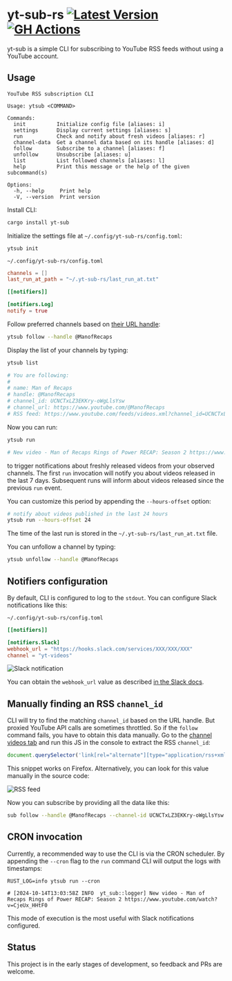 # yt-sub-rs [![Latest Version](https://img.shields.io/crates/v/yt-sub-rs.svg)](https://crates.io/crates/yt-sub) [![GH Actions](https://github.com/pawurb/yt-sub-rs/actions/workflows/ci.yml/badge.svg)](https://github.com/pawurb/yt-sub-rs/actions)

yt-sub is a simple CLI for subscribing to YouTube RSS feeds without using a YouTube account.

## Usage

```text
YouTube RSS subscription CLI

Usage: ytsub <COMMAND>

Commands:
  init          Initialize config file [aliases: i]
  settings      Display current settings [aliases: s]
  run           Check and notify about fresh videos [aliases: r]
  channel-data  Get a channel data based on its handle [aliases: d]
  follow        Subscribe to a channel [aliases: f]
  unfollow      Unsubscribe [aliases: u]
  list          List followed channels [aliases: l]
  help          Print this message or the help of the given subcommand(s)

Options:
  -h, --help     Print help
  -V, --version  Print version
```

Install CLI:

```bash
cargo install yt-sub
```

Initialize the settings file at `~/.config/yt-sub-rs/config.toml`:

```bash
ytsub init
```

`~/.config/yt-sub-rs/config.toml`
```toml
channels = []
last_run_at_path = "~/.yt-sub-rs/last_run_at.txt"

[[notifiers]]

[notifiers.Log]
notify = true
```

Follow preferred channels based on [their URL handle](https://www.youtube.com/@ManofRecaps):

```bash
ytsub follow --handle @ManofRecaps
```

Display the list of your channels by typing:

```bash
ytsub list

# You are following:
#
# name: Man of Recaps
# handle: @ManofRecaps
# channel_id: UCNCTxLZ3EKKry-oWgLlsYsw
# channel_url: https://www.youtube.com/@ManofRecaps
# RSS feed: https://www.youtube.com/feeds/videos.xml?channel_id=UCNCTxLZ3EKKry-oWgLlsYsw

```

Now you can run: 

```bash
ytsub run

# New video - Man of Recaps Rings of Power RECAP: Season 2 https://www.youtube.com/watch?v=CjeUx_HHtF0
```

to trigger notifications about freshly released videos from your observed channels. The first `run` invocation will notify you about videos released in the last 7 days. Subsequent runs will inform about videos released since the previous `run` event.

You can customize this period by appending the `--hours-offset` option:

```bash
# notify about videos published in the last 24 hours
ytsub run --hours-offset 24 
```

The time of the last run is stored in the `~/.yt-sub-rs/last_run_at.txt` file.

You can unfollow a channel by typing:

```bash
ytsub unfollow --handle @ManofRecaps
```

## Notifiers configuration

By default, CLI is configured to log to the `stdout`. You can configure Slack notifications like this:

`~/.config/yt-sub-rs/config.toml`

```toml
[[notifiers]]

[notifiers.Slack]
webhook_url = "https://hooks.slack.com/services/XXX/XXX/XXX"
channel = "yt-videos"
```

![Slack notification](https://github.com/pawurb/yt-sub-rs/raw/main/slack-notification2.png)

You can obtain the `webhook_url` value as described [in the Slack docs](https://api.slack.com/messaging/webhooks).

## Manually finding an RSS `channel_id`

CLI will try to find the matching `channel_id` based on the URL handle. But proxied YouTube API calls are sometimes throttled. So if the `follow` command fails, you have to obtain this data manually. Go to the [channel videos tab](https://www.youtube.com/@ManofRecaps/videos) and run this JS in the console to extract the RSS `channel_id`:

```javascript
document.querySelector('link[rel="alternate"][type="application/rss+xml"]').href.match(/channel_id=([^&]+)/)[1];
```
This snippet works on Firefox. Alternatively, you can look for this value manually in the source code: 

![RSS feed](https://github.com/pawurb/yt-sub-rs/raw/main/youtube-rss.png)

Now you can subscribe by providing all the data like this:

```bash
sub follow --handle @ManofRecaps --channel-id UCNCTxLZ3EKKry-oWgLlsYsw --desc 'Man of Recaps'
```

## CRON invocation

Currently, a recommended way to use the CLI is via the CRON scheduler. By appending the `--cron` flag to the `run` command CLI will output the logs with timestamps:

```
RUST_LOG=info ytsub run --cron

# [2024-10-14T13:03:58Z INFO  yt_sub::logger] New video - Man of Recaps Rings of Power RECAP: Season 2 https://www.youtube.com/watch?v=CjeUx_HHtF0
```

This mode of execution is the most useful with Slack notifications configured.

## Status

This project is in the early stages of development, so feedback and PRs are welcome.
